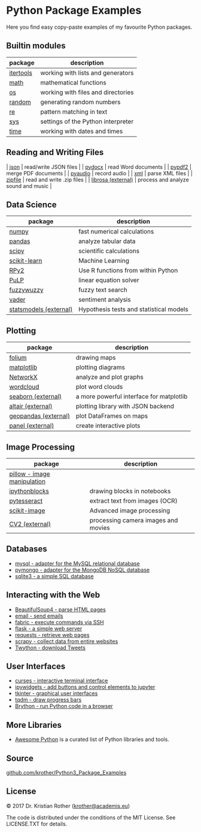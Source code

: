 
# Python Package Examples

Here you find easy copy-paste examples of my favourite Python packages.

## Builtin modules

| package | description |
|---------|-------------|
| [itertools](itertools/) | working with lists and generators |
| [math](math/) | mathematical functions |
| [os](os/) | working with files and directories |
| [random](random/) | generating random numbers |
| [re](re/) | pattern matching in text |
| [sys](sys/) | settings of the Python interpreter |
| [time](time/) | working with dates and times |

## Reading and Writing Files

| [json](json/) | read/write JSON files |
| [pydocx](pydocx/) | read Word documents |
| [pypdf2](pypdf2/) | merge PDF documents |
| [pyaudio](pyaudio/) | record audio |
| [xml](xml/) | parse XML files |
| [zipfile](zipfile/) | read and write .zip files |
| [librosa (external)](https://librosa.org/) | process and analyze sound and music |


## Data Science

| package | description |
|---------|-------------|
| [numpy](numpy/) | fast numerical calculations |
| [pandas](pandas/) | analyze tabular data |
| [scipy](scipy/) | scientific calculations |
| [scikit-learn](sklearn/) | Machine Learning |
| [RPy2](RPy/) | Use R functions from within Python |
| [PuLP](PuLP/) | linear equation solver |
| [fuzzywuzzy](fuzzywuzzy/) | fuzzy text search |
| [vader](vader/) | sentiment analysis |
| [statsmodels (external)](http://statsmodels.sourceforge.net/) | Hypothesis tests and statistical models |


## Plotting

| package | description |
|---------|-------------|
| [folium](folium/) | drawing maps |
| [matplotlib](matplotlib/) | plotting diagrams |
| [NetworkX](networkx/) | analyze and plot graphs |
| [wordcloud](wordcloud/) | plot word clouds |
| [seaborn (external)](https://seaborn.pydata.org/) | a more powerful interface for matplotlib |
| [altair (external)](https://altair-viz.github.io/) | plotting library with JSON backend |
| [geopandas (external)](http://geopandas.org/) | plot DataFrames on maps |
| [panel (external)](http://panel.pyviz.org/) | create interactive plots |

## Image Processing

| package | description |
|---------|-------------|
| [pillow - image manipulation](pillow/) |  |
| [ipythonblocks](ipythonblocks/) | drawing blocks in notebooks |
| [pytesseract](pytesseract/) | extract text from images (OCR) |
| [scikit-image](scikit_image/) | Advanced image processing |
| [CV2 (external)](https://docs.opencv.org/3.0-beta/doc/py_tutorials/py_tutorials.html) | processing camera images and movies |

## Databases

* [mysql - adapter for the MySQL relational database](mysql/)
* [pymongo - adapter for the MongoDB NoSQL database](pymongo/)
* [sqlite3 - a simple SQL database](sqlite3/)

## Interacting with the Web

* [BeautifulSoup4 - parse HTML pages](beautiful_soup/)
* [email - send emails](email/)
* [fabric - execute commands via SSH](fabric/)
* [flask - a simple web server](flask/)
* [requests - retrieve web pages](requests/)
* [scrapy - collect data from entire websites](http://scrapy.org/)
* [Twython - download Tweets](twython/)

## User Interfaces

* [curses - interactive terminal interface](curses/)
* [ipywidgets - add buttons and control elements to jupyter](ipywidgets/)
* [tkinter - graphical user interfaces](tkinter/)
* [tqdm - draw progress bars](tqdm/)
* [Brython - run Python code in a browser](http://brython.info/)


## More Libraries

* [Awesome Python](https://awesome-python.com/) is a curated list of Python libraries and tools.

## Source

[github.com/krother/Python3_Package_Examples](https://github.com/krother/Python3_Package_Examples)

## License

© 2017 Dr. Kristian Rother (krother@academis.eu)

The code is distributed under the conditions of the MIT License. See LICENSE.TXT for details.

